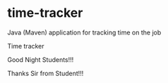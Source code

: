 # time-tracker
Java (Maven) application for tracking time on the job

Time tracker

Good Night Students!!!

Thanks Sir from Student!!!
